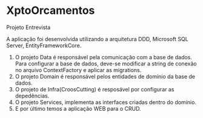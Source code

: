 # XptoOrcamentos
Projeto Entrevista

A aplicação foi desenvolvida utilizando a arquitetura DDD, Microsoft SQL Server, EntityFrameworkCore.

1) O projeto Data é responsável pela comunicação com a base de dados. 
   Para configurar a base de dados, deve-se modificar a string de conexão no arquivo ContextFactory e aplicar as migrations.
2) O projeto Domain é responsável pelos entidades de domínio da base de dados.
3) O projeto de Infra(CroosCutting) é resposável por configurar as depedências.
4) O projeto Services, implementa as interfaces criadas dentro do domínio.
5) E por último temos a aplicação WEB para o CRUD. 
